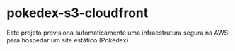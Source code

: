 # pokedex-s3-cloudfront
Este projeto provisiona automaticamente uma infraestrutura segura na AWS para hospedar um site estático (Pokédex)

